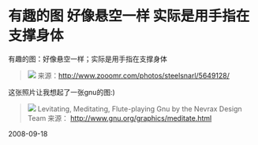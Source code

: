 # 有趣的图 好像悬空一样 实际是用手指在支撑身体

有趣的图：好像悬空一样；实际是用手指在支撑身体

> ![](http://static.zooomr.com/images/5649128_8bfe20a657.jpg)
> 来源：http://www.zooomr.com/photos/steelsnarl/5649128/

这张照片让我想起了一张gnu的图:)

> ![](http://www.gnu.org/graphics/meditate-tiny.jpg)
> Levitating, Meditating, Flute-playing Gnu by the Nevrax Design Team
> 来源： http://www.gnu.org/graphics/meditate.html


2008-09-18